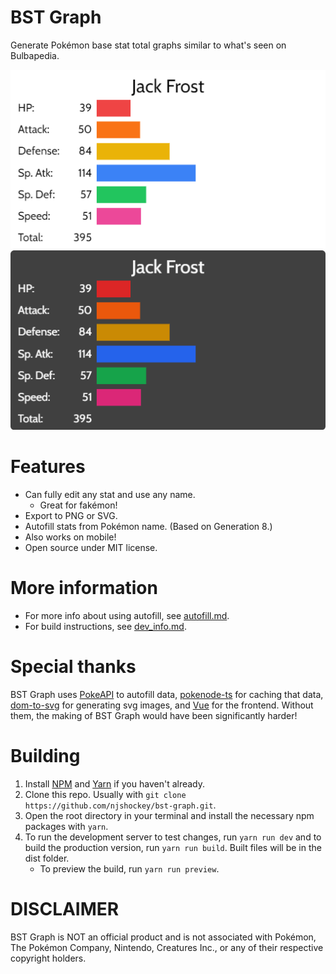 # BST Graph

Generate Pokémon base stat total graphs similar to what's seen on Bulbapedia.

![Example in light mode](docs/images/example.png)
![Example in dark mode](docs/images/example_dark.png)

# Features

-   Can fully edit any stat and use any name.
    -   Great for fakémon!
-   Export to PNG or SVG.
-   Autofill stats from Pokémon name. (Based on Generation 8.)
-   Also works on mobile!
-   Open source under MIT license.

# More information

-   For more info about using autofill, see [autofill.md](docs/autofill.md).
-   For build instructions, see [dev_info.md](docs/dev_info.md).

# Special thanks

BST Graph uses [PokeAPI](https://pokeapi.co/) to autofill data, [pokenode-ts](https://pokenode-ts-docs-gabb-c.vercel.app/) for caching that data, [dom-to-svg](https://github.com/felixfbecker/dom-to-svg) for generating svg images, and [Vue](https://vuejs.org/) for the frontend. Without them, the making of BST Graph would have been significantly harder!

# Building

1. Install [NPM](https://docs.npmjs.com/downloading-and-installing-node-js-and-npm) and [Yarn](https://yarnpkg.com/getting-started/install) if you haven't already.
2. Clone this repo. Usually with `git clone https://github.com/njshockey/bst-graph.git`.
3. Open the root directory in your terminal and install the necessary npm packages with `yarn`.
4. To run the development server to test changes, run `yarn run dev` and to build the production version, run `yarn run build`. Built files will be in the dist folder.
    - To preview the build, run `yarn run preview`.

# DISCLAIMER

BST Graph is NOT an official product and is not associated with Pokémon, The Pokémon Company, Nintendo, Creatures Inc., or any of their respective copyright holders.

